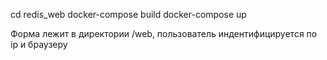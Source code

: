 cd redis_web 
docker-compose build 
docker-compose up

Форма лежит в директории /web, пользователь индентифицируется по ip и браузеру
